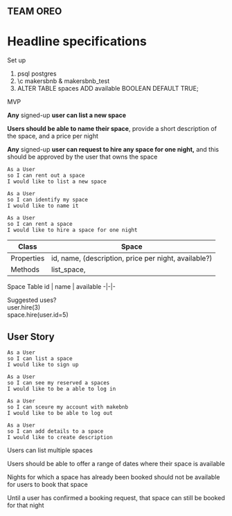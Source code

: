 ## TEAM OREO ##

# Headline specifications #

Set up
1. psql postgres
2. \c makersbnb & makersbnb_test 
3. ALTER TABLE spaces ADD available BOOLEAN DEFAULT TRUE;

MVP

**Any** signed-up **user can list a new space**

**Users should be able to name their space**, provide a short description of the space, and a price per night

**Any** signed-up **user can request to hire any space for one night,** and this should be approved by the user that owns the space
```
As a User
so I can rent out a space
I would like to list a new space

As a User
so I can identify my space
I would like to name it

As a User
so I can rent a space
I would like to hire a space for one night
```

Class | Space
-|-
Properties | id, name, (description, price per night, available?)
Methods | list_space,

Space Table
id | name | available
-|-|-

Suggested uses?\
user.hire(3)\
space.hire(user.id=5)

## User Story ##

```
As a User
so I can list a space
I would like to sign up 

As a User 
so I can see my reserved a spaces
I would like to be a able to log in 

As a User 
so I can sceure my account with makebnb 
I would like to be able to log out

As a User 
so I can add details to a space  
I would like to create description 

```
Users can list multiple spaces

Users should be able to offer a range of dates where their space is available

Nights for which a space has already been booked should not be available for users to book that space

Until a user has confirmed a booking request, that space can still be booked for that night
